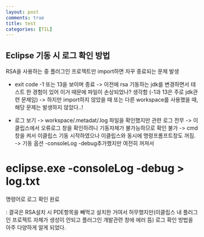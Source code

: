 ```yaml
---
layout: post
comments: true
title: test
categories: [TIL]
---
```



## Eclipse 기동 시 로그 확인 방법

RSA을 사용하는 중 플러그인 프로젝트만 import하면 자꾸 종료되는 문제 발생

- exit code -1 또는 13을 보이며 종료 
 -> 이전에 rsa 기동하는 jdk를 변경하면서 테스트 한 경험이 있어 이거 때문에 파일이 손상되었나? 생각함 (-1과 13은 주로 jdk관련 문제임)
 -> 하지만 import하지 않았을 때 또는 다른 workspace를 사용했을 때, 해당 문제는 발생하지 않았다..!

- 로그 보기
 -> workspace/.metadat/.log 파일을 확인했지만 관련 로그 전무
 -> 이클립스에서 오류로그 창을 확인하려니 기동자체가 불가능하므로 확인 불가
 -> cmd창을 켜서 이클립스 기동 시작하였으나 이클립스와 동시에 명령프롬프트창도 꺼짐.
 -> 기동 옵션 -consoleLog -debug추가했지만 여전히 꺼져서
 # eclipse.exe -consoleLog -debug > log.txt
  명령어로 로그 확인 완료

: 결국은 RSA설치 시 PDE항목을 빼먹고 설치한 거여서 허무했지만(이클립스 내 플러그인 프로젝트 자체가 생성이 안되고 플러그인 개발관련 창에 에러 뜸) 로그 확인 방법을 아주 다양하게 알게 되었다.
